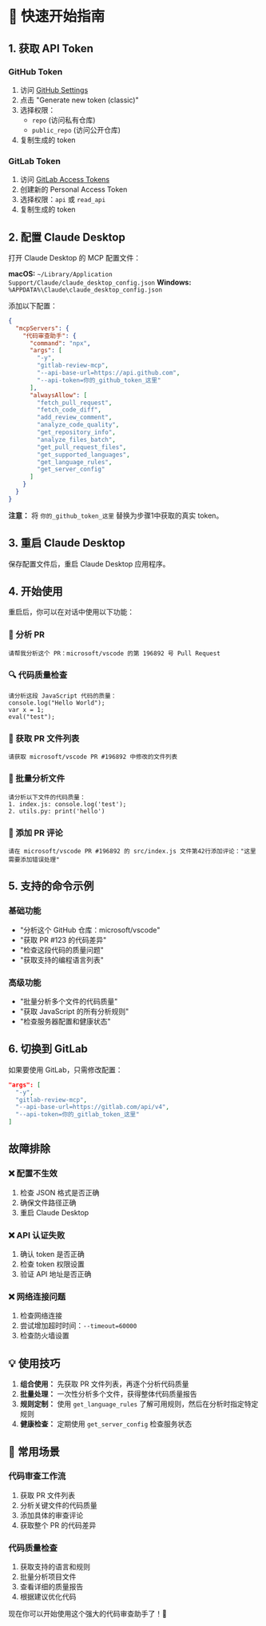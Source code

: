# 🚀 快速开始指南

## 1. 获取 API Token

### GitHub Token
1. 访问 [GitHub Settings](https://github.com/settings/tokens)
2. 点击 "Generate new token (classic)"
3. 选择权限：
   - `repo` (访问私有仓库)
   - `public_repo` (访问公开仓库)
4. 复制生成的 token

### GitLab Token  
1. 访问 [GitLab Access Tokens](https://gitlab.com/-/profile/personal_access_tokens)
2. 创建新的 Personal Access Token
3. 选择权限：`api` 或 `read_api`
4. 复制生成的 token

## 2. 配置 Claude Desktop

打开 Claude Desktop 的 MCP 配置文件：

**macOS:** `~/Library/Application Support/Claude/claude_desktop_config.json`
**Windows:** `%APPDATA%\Claude\claude_desktop_config.json`

添加以下配置：

```json
{
  "mcpServers": {
    "代码审查助手": {
      "command": "npx",
      "args": [
        "-y", 
        "gitlab-review-mcp",
        "--api-base-url=https://api.github.com",
        "--api-token=你的_github_token_这里"
      ],
      "alwaysAllow": [
        "fetch_pull_request",
        "fetch_code_diff", 
        "add_review_comment",
        "analyze_code_quality",
        "get_repository_info",
        "analyze_files_batch",
        "get_pull_request_files",
        "get_supported_languages",
        "get_language_rules",
        "get_server_config"
      ]
    }
  }
}
```

**注意：** 将 `你的_github_token_这里` 替换为步骤1中获取的真实 token。

## 3. 重启 Claude Desktop

保存配置文件后，重启 Claude Desktop 应用程序。

## 4. 开始使用

重启后，你可以在对话中使用以下功能：

### 📄 分析 PR
```
请帮我分析这个 PR：microsoft/vscode 的第 196892 号 Pull Request
```

### 🔍 代码质量检查
```
请分析这段 JavaScript 代码的质量：
console.log("Hello World");
var x = 1;
eval("test");
```

### 📁 获取 PR 文件列表
```
请获取 microsoft/vscode PR #196892 中修改的文件列表
```

### 🔧 批量分析文件
```
请分析以下文件的代码质量：
1. index.js: console.log('test');
2. utils.py: print('hello')
```

### 💬 添加 PR 评论
```
请在 microsoft/vscode PR #196892 的 src/index.js 文件第42行添加评论："这里需要添加错误处理"
```

## 5. 支持的命令示例

### 基础功能
- "分析这个 GitHub 仓库：microsoft/vscode"
- "获取 PR #123 的代码差异"
- "检查这段代码的质量问题"
- "获取支持的编程语言列表"

### 高级功能
- "批量分析多个文件的代码质量"
- "获取 JavaScript 的所有分析规则"
- "检查服务器配置和健康状态"

## 6. 切换到 GitLab

如果要使用 GitLab，只需修改配置：

```json
"args": [
  "-y",
  "gitlab-review-mcp", 
  "--api-base-url=https://gitlab.com/api/v4",
  "--api-token=你的_gitlab_token_这里"
]
```

## 故障排除

### ❌ 配置不生效
1. 检查 JSON 格式是否正确
2. 确保文件路径正确
3. 重启 Claude Desktop

### ❌ API 认证失败
1. 确认 token 是否正确
2. 检查 token 权限设置
3. 验证 API 地址是否正确

### ❌ 网络连接问题
1. 检查网络连接
2. 尝试增加超时时间：`--timeout=60000`
3. 检查防火墙设置

## 💡 使用技巧

1. **组合使用：** 先获取 PR 文件列表，再逐个分析代码质量
2. **批量处理：** 一次性分析多个文件，获得整体代码质量报告
3. **规则定制：** 使用 `get_language_rules` 了解可用规则，然后在分析时指定特定规则
4. **健康检查：** 定期使用 `get_server_config` 检查服务状态

## 🎯 常用场景

### 代码审查工作流
1. 获取 PR 文件列表
2. 分析关键文件的代码质量
3. 添加具体的审查评论
4. 获取整个 PR 的代码差异

### 代码质量检查
1. 获取支持的语言和规则
2. 批量分析项目文件
3. 查看详细的质量报告
4. 根据建议优化代码

现在你可以开始使用这个强大的代码审查助手了！🎉
